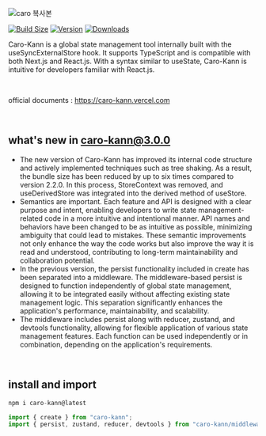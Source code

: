![caro 복사본](https://github.com/user-attachments/assets/1fa53294-205c-45a3-b6f8-b1be585ce11e)

[![Build Size](https://img.shields.io/bundlephobia/minzip/caro-kann?label=bundle%20size&style=flat&colorA=000000&colorB=000000)](https://bundlephobia.com/result?p=caro-kann)
[![Version](https://img.shields.io/npm/v/caro-kann?style=flat&colorA=000000&colorB=000000)](https://www.npmjs.com/package/caro-kann)
[![Downloads](https://img.shields.io/npm/dt/caro-kann.svg?style=flat&colorA=000000&colorB=000000)](https://www.npmjs.com/package/caro-kann)




Caro-Kann is a global state management tool internally built with the useSyncExternalStore hook. It supports TypeScript and is compatible with both Next.js and React.js. With a syntax similar to useState, Caro-Kann is intuitive for developers familiar with React.js.

&nbsp;

official documents : https://caro-kann.vercel.com

&nbsp;

## what's new in caro-kann@3.0.0
* The new version of Caro-Kann has improved its internal code structure and actively implemented techniques such as tree shaking. As a result, the bundle size has been reduced by up to six times compared to version 2.2.0. In this process, StoreContext was removed, and useDerivedStore was integrated into the derived method of useStore.
* Semantics are important. Each feature and API is designed with a clear purpose and intent, enabling developers to write state management-related code in a more intuitive and intentional manner. API names and behaviors have been changed to be as intuitive as possible, minimizing ambiguity that could lead to mistakes. These semantic improvements not only enhance the way the code works but also improve the way it is read and understood, contributing to long-term maintainability and collaboration potential.
* In the previous version, the persist functionality included in create has been separated into a middleware. The middleware-based persist is designed to function independently of global state management, allowing it to be integrated easily without affecting existing state management logic. This separation significantly enhances the application's performance, maintainability, and scalability.
* The middleware includes persist along with reducer, zustand, and devtools functionality, allowing for flexible application of various state management features. Each function can be used independently or in combination, depending on the application's requirements.

&nbsp;

## install and import

```ts
npm i caro-kann@latest
```

```ts
import { create } from "caro-kann";
import { persist, zustand, reducer, devtools } from "caro-kann/middleware"
```

